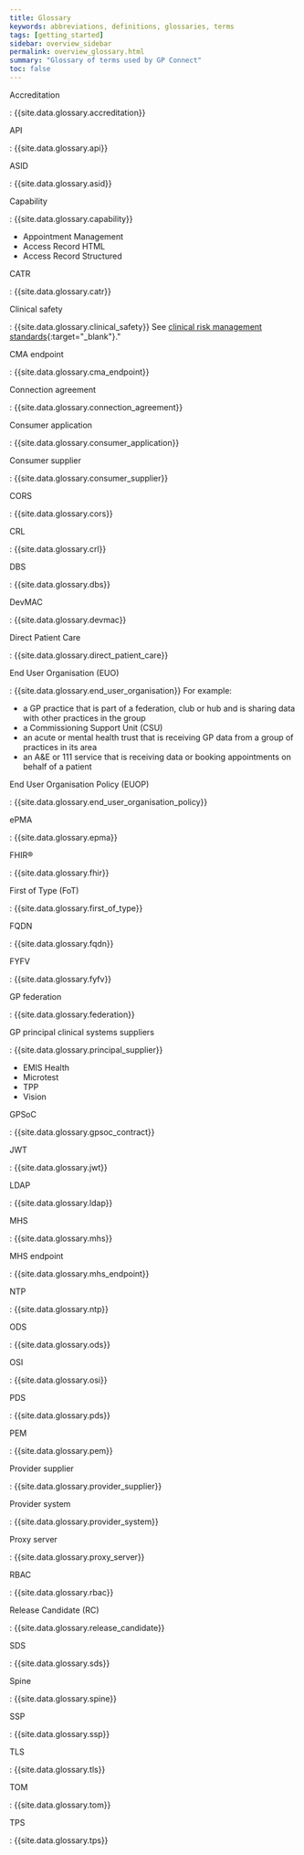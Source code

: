 ```yaml
---
title: Glossary
keywords: abbreviations, definitions, glossaries, terms
tags: [getting_started]
sidebar: overview_sidebar
permalink: overview_glossary.html
summary: "Glossary of terms used by GP Connect"
toc: false
---
```



Accreditation

: {{site.data.glossary.accreditation}}

API

: {{site.data.glossary.api}}

ASID

: {{site.data.glossary.asid}}

Capability

: {{site.data.glossary.capability}}
-	Appointment Management
-	Access Record HTML
-	Access Record Structured

CATR

: {{site.data.glossary.catr}}

Clinical safety

: {{site.data.glossary.clinical_safety}} See [clinical risk management standards](https://digital.nhs.uk/services/solution-assurance/the-clinical-safety-team/clinical-risk-management-standards){:target="_blank"}."


CMA endpoint

: {{site.data.glossary.cma_endpoint}}

Connection agreement

: {{site.data.glossary.connection_agreement}}

Consumer application

: {{site.data.glossary.consumer_application}}

Consumer supplier

: {{site.data.glossary.consumer_supplier}}

CORS

: {{site.data.glossary.cors}}

CRL

: {{site.data.glossary.crl}}

DBS

: {{site.data.glossary.dbs}}

DevMAC

: {{site.data.glossary.devmac}}

Direct Patient Care

: {{site.data.glossary.direct_patient_care}}

End User Organisation (EUO)

: {{site.data.glossary.end_user_organisation}}
For example:
-	a GP practice that is part of a federation, club or hub and is sharing data with other practices in the group
-	a Commissioning Support Unit (CSU)
-	an acute or mental health trust that is receiving GP data from a group of practices in its area
-	an A&E or 111 service that is receiving data or booking appointments on behalf of a patient

End User Organisation Policy (EUOP)

: {{site.data.glossary.end_user_organisation_policy}}

ePMA

: {{site.data.glossary.epma}}

FHIR&reg;

: {{site.data.glossary.fhir}}

First of Type (FoT)

: {{site.data.glossary.first_of_type}}

FQDN

: {{site.data.glossary.fqdn}}

FYFV

: {{site.data.glossary.fyfv}}

GP federation

: {{site.data.glossary.federation}}

GP principal clinical systems suppliers

: {{site.data.glossary.principal_supplier}}
-	EMIS Health
-	Microtest
-	TPP
-	Vision

GPSoC

: {{site.data.glossary.gpsoc_contract}}

JWT

: {{site.data.glossary.jwt}}

LDAP

: {{site.data.glossary.ldap}}

MHS

: {{site.data.glossary.mhs}}

MHS endpoint

: {{site.data.glossary.mhs_endpoint}}

NTP

: {{site.data.glossary.ntp}}

ODS

: {{site.data.glossary.ods}}

OSI

: {{site.data.glossary.osi}}

PDS

: {{site.data.glossary.pds}}

PEM

: {{site.data.glossary.pem}}

Provider supplier

: {{site.data.glossary.provider_supplier}}

Provider system

: {{site.data.glossary.provider_system}}

Proxy server

: {{site.data.glossary.proxy_server}}

RBAC

: {{site.data.glossary.rbac}}

Release Candidate (RC)

: {{site.data.glossary.release_candidate}}

SDS

: {{site.data.glossary.sds}}

Spine

: {{site.data.glossary.spine}}

SSP

: {{site.data.glossary.ssp}}

TLS

: {{site.data.glossary.tls}}

TOM

: {{site.data.glossary.tom}}

TPS

: {{site.data.glossary.tps}}


